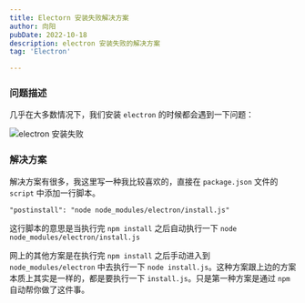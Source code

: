 ```yaml
---
title: Electorn 安装失败解决方案
author: 向阳
pubDate: 2022-10-18
description: electron 安装失败的解决方案
tag: 'Electron'

---
```


### 问题描述

几乎在大多数情况下，我们安装 `electron` 的时候都会遇到一下问题：

<img class="self-pic" src="/images/electron/electron-install-fail.png" title="electron 安装失败" alt="electron 安装失败" />

### 解决方案

解决方案有很多，我这里写一种我比较喜欢的，直接在 `package.json` 文件的 `script` 中添加一行脚本。

```shell
"postinstall": "node node_modules/electron/install.js"
```

这行脚本的意思是当执行完 `npm install` 之后自动执行一下 `node node_modules/electron/install.js`

网上的其他方案是在执行完 `npm install` 之后手动进入到 `node_modules/electron` 中去执行一下 `node install.js`。这种方案跟上边的方案本质上其实是一样的，都是要执行一下 `install.js`。只是第一种方案是通过 `npm` 自动帮你做了这件事。
